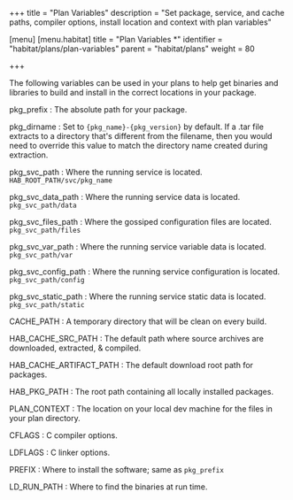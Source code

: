 +++
title = "Plan Variables"
description = "Set package, service, and cache paths, compiler options, install location and context with plan variables"

[menu]
  [menu.habitat]
    title = "Plan Variables *"
    identifier = "habitat/plans/plan-variables"
    parent = "habitat/plans"
    weight = 80

+++

The following variables can be used in your plans to help get binaries and libraries to build and install in the correct locations in your package.

pkg_prefix
: The absolute path for your package.

pkg_dirname
: Set to `{pkg_name}-{pkg_version}` by default. If a .tar file extracts to a directory that's different from the filename, then you would need to override this value to match the directory name created during extraction.

pkg_svc_path
: Where the running service is located. `HAB_ROOT_PATH/svc/pkg_name`

pkg_svc_data_path
: Where the running service data is located. `pkg_svc_path/data`

pkg_svc_files_path
: Where the gossiped configuration files are located. `pkg_svc_path/files`

pkg_svc_var_path
: Where the running service variable data is located. `pkg_svc_path/var`

pkg_svc_config_path
: Where the running service configuration is located. `pkg_svc_path/config`

pkg_svc_static_path
: Where the running service static data is located. `pkg_svc_path/static`

CACHE_PATH
: A temporary directory that will be clean on every build.

HAB_CACHE_SRC_PATH
: The default path where source archives are downloaded, extracted, & compiled.

HAB_CACHE_ARTIFACT_PATH
: The default download root path for packages.

HAB_PKG_PATH
: The root path containing all locally installed packages.

PLAN_CONTEXT
: The location on your local dev machine for the files in your plan directory.

CFLAGS
: C compiler options.

LDFLAGS
: C linker options.

PREFIX
: Where to install the software; same as `pkg_prefix`

LD_RUN_PATH
: Where to find the binaries at run time.

